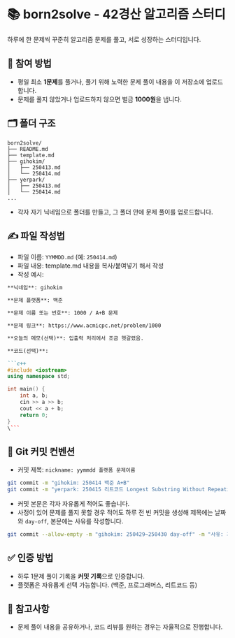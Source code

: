 # 📚 born2solve - 42경산 알고리즘 스터디

하루에 한 문제씩 꾸준히 알고리즘 문제를 풀고, 서로 성장하는 스터디입니다.

## 🌱 참여 방법

- 평일 최소 **1문제**를 풀거나, 풀기 위해 노력한 문제 풀이 내용을 이 저장소에 업로드합니다.
- 문제를 풀지 않았거나 업로드하지 않으면 벌금 **1000원**을 냅니다.

## 🗂️ 폴더 구조

```
born2solve/
├── README.md
├── template.md
├── gihokim/
│   ├── 250413.md
│   └── 250414.md
├── yerpark/
│   ├── 250413.md
│   └── 250414.md
...
```

- 각자 자기 닉네임으로 폴더를 만들고, 그 폴더 안에 문제 풀이를 업로드합니다.

## ✍️ 파일 작성법

- 파일 이름: `YYMMDD.md` (예: `250414.md`)
- 파일 내용: template.md 내용을 복사/붙여넣기 해서 작성
- 작성 예시:

```markdown
**닉네임**: gihokim

**문제 플랫폼**: 백준

**문제 이름 또는 번호**: 1000 / A+B 문제

**문제 링크**: https://www.acmicpc.net/problem/1000

**오늘의 메모(선택)**: 입출력 처리에서 조금 헷갈렸음.

**코드(선택)**:

```c++
#include <iostream>
using namespace std;

int main() {
    int a, b;
    cin >> a >> b;
    cout << a + b;
    return 0;
}
\```

```

## 📝 Git 커밋 컨벤션

- 커밋 제목: `nickname: yymmdd 플랫폼 문제이름`

```bash
git commit -m "gihokim: 250414 백준 A+B"
git commit -m "yerpark: 250415 리트코드 Longest Substring Without Repeating Characters"
```

- 커밋 본문은 각자 자유롭게 적어도 좋습니다.
- 사정이 있어 문제를 풀지 못할 경우 적어도 하루 전 빈 커밋을 생성해 제목에는 날짜와 `day-off`, 본문에는 사유를 작성합니다.

```bash
git commit --allow-empty -m "gihokim: 250429~250430 day-off" -m "사유: 가족 여행"
```

## ✅ 인증 방법

- 하루 1문제 풀이 기록을 **커밋 기록**으로 인증합니다.
- 플랫폼은 자유롭게 선택 가능합니다. (백준, 프로그래머스, 리트코드 등)

## 💬 참고사항

- 문제 풀이 내용을 공유하거나, 코드 리뷰를 원하는 경우는 자율적으로 진행합니다.
